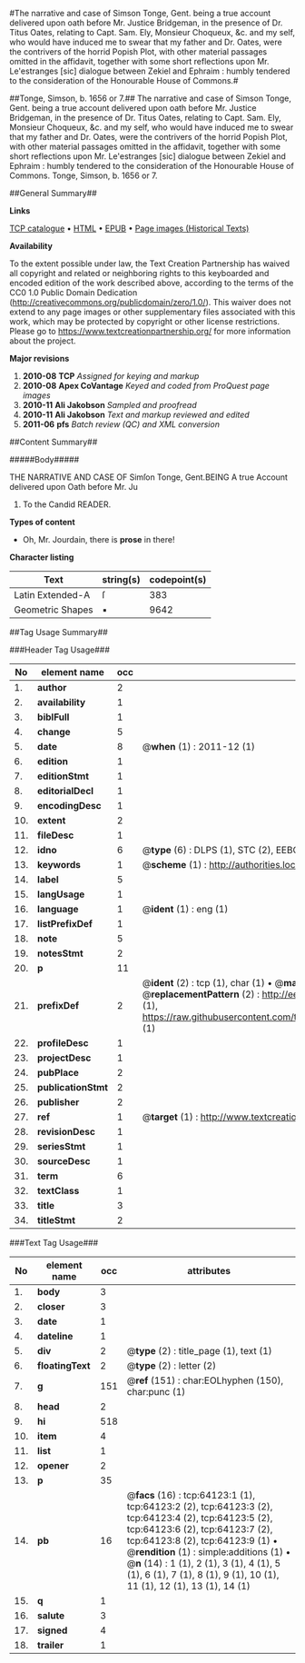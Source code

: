 #The narrative and case of Simson Tonge, Gent. being a true account delivered upon oath before Mr. Justice Bridgeman, in the presence of Dr. Titus Oates, relating to Capt. Sam. Ely, Monsieur Choqueux, &c. and my self, who would have induced me to swear that my father and Dr. Oates, were the contrivers of the horrid Popish Plot, with other material passages omitted in the affidavit, together with some short reflections upon Mr. Le'estranges [sic] dialogue between Zekiel and Ephraim : humbly tendered to the consideration of the Honourable House of Commons.#

##Tonge, Simson, b. 1656 or 7.##
The narrative and case of Simson Tonge, Gent. being a true account delivered upon oath before Mr. Justice Bridgeman, in the presence of Dr. Titus Oates, relating to Capt. Sam. Ely, Monsieur Choqueux, &c. and my self, who would have induced me to swear that my father and Dr. Oates, were the contrivers of the horrid Popish Plot, with other material passages omitted in the affidavit, together with some short reflections upon Mr. Le'estranges [sic] dialogue between Zekiel and Ephraim : humbly tendered to the consideration of the Honourable House of Commons.
Tonge, Simson, b. 1656 or 7.

##General Summary##

**Links**

[TCP catalogue](http://www.ota.ox.ac.uk/tcp/)  • 
[HTML](http://tei.it.ox.ac.uk/tcp/Texts-HTML/free/A62/A62928.html)  • 
[EPUB](http://tei.it.ox.ac.uk/tcp/Texts-EPUB/free/A62/A62928.epub) • 
[Page images (Historical Texts)](https://historicaltexts.jisc.ac.uk/eebo-12599464e)

**Availability**

To the extent possible under law, the Text Creation Partnership has waived all copyright and related or neighboring rights to this keyboarded and encoded edition of the work described above, according to the terms of the CC0 1.0 Public Domain Dedication (http://creativecommons.org/publicdomain/zero/1.0/). This waiver does not extend to any page images or other supplementary files associated with this work, which may be protected by copyright or other license restrictions. Please go to https://www.textcreationpartnership.org/ for more information about the project.

**Major revisions**

1. __2010-08__ __TCP__ *Assigned for keying and markup*
1. __2010-08__ __Apex CoVantage__ *Keyed and coded from ProQuest page images*
1. __2010-11__ __Ali Jakobson__ *Sampled and proofread*
1. __2010-11__ __Ali Jakobson__ *Text and markup reviewed and edited*
1. __2011-06__ __pfs__ *Batch review (QC) and XML conversion*

##Content Summary##

#####Body#####

THE NARRATIVE AND CASE OF Simſon Tonge, Gent.BEING A true Account delivered upon Oath before Mr. Ju
1. To the Candid READER.

**Types of content**

  * Oh, Mr. Jourdain, there is **prose** in there!

**Character listing**


|Text|string(s)|codepoint(s)|
|---|---|---|
|Latin Extended-A|ſ|383|
|Geometric Shapes|▪|9642|

##Tag Usage Summary##

###Header Tag Usage###

|No|element name|occ|attributes|
|---|---|---|---|
|1.|__author__|2||
|2.|__availability__|1||
|3.|__biblFull__|1||
|4.|__change__|5||
|5.|__date__|8| @__when__ (1) : 2011-12 (1)|
|6.|__edition__|1||
|7.|__editionStmt__|1||
|8.|__editorialDecl__|1||
|9.|__encodingDesc__|1||
|10.|__extent__|2||
|11.|__fileDesc__|1||
|12.|__idno__|6| @__type__ (6) : DLPS (1), STC (2), EEBO-CITATION (1), OCLC (1), VID (1)|
|13.|__keywords__|1| @__scheme__ (1) : http://authorities.loc.gov/ (1)|
|14.|__label__|5||
|15.|__langUsage__|1||
|16.|__language__|1| @__ident__ (1) : eng (1)|
|17.|__listPrefixDef__|1||
|18.|__note__|5||
|19.|__notesStmt__|2||
|20.|__p__|11||
|21.|__prefixDef__|2| @__ident__ (2) : tcp (1), char (1)  •  @__matchPattern__ (2) : ([0-9\-]+):([0-9IVX]+) (1), (.+) (1)  •  @__replacementPattern__ (2) : http://eebo.chadwyck.com/downloadtiff?vid=$1&page=$2 (1), https://raw.githubusercontent.com/textcreationpartnership/Texts/master/tcpchars.xml#$1 (1)|
|22.|__profileDesc__|1||
|23.|__projectDesc__|1||
|24.|__pubPlace__|2||
|25.|__publicationStmt__|2||
|26.|__publisher__|2||
|27.|__ref__|1| @__target__ (1) : http://www.textcreationpartnership.org/docs/. (1)|
|28.|__revisionDesc__|1||
|29.|__seriesStmt__|1||
|30.|__sourceDesc__|1||
|31.|__term__|6||
|32.|__textClass__|1||
|33.|__title__|3||
|34.|__titleStmt__|2||


###Text Tag Usage###

|No|element name|occ|attributes|
|---|---|---|---|
|1.|__body__|3||
|2.|__closer__|3||
|3.|__date__|1||
|4.|__dateline__|1||
|5.|__div__|2| @__type__ (2) : title_page (1), text (1)|
|6.|__floatingText__|2| @__type__ (2) : letter (2)|
|7.|__g__|151| @__ref__ (151) : char:EOLhyphen (150), char:punc (1)|
|8.|__head__|2||
|9.|__hi__|518||
|10.|__item__|4||
|11.|__list__|1||
|12.|__opener__|2||
|13.|__p__|35||
|14.|__pb__|16| @__facs__ (16) : tcp:64123:1 (1), tcp:64123:2 (2), tcp:64123:3 (2), tcp:64123:4 (2), tcp:64123:5 (2), tcp:64123:6 (2), tcp:64123:7 (2), tcp:64123:8 (2), tcp:64123:9 (1)  •  @__rendition__ (1) : simple:additions (1)  •  @__n__ (14) : 1 (1), 2 (1), 3 (1), 4 (1), 5 (1), 6 (1), 7 (1), 8 (1), 9 (1), 10 (1), 11 (1), 12 (1), 13 (1), 14 (1)|
|15.|__q__|1||
|16.|__salute__|3||
|17.|__signed__|4||
|18.|__trailer__|1||
